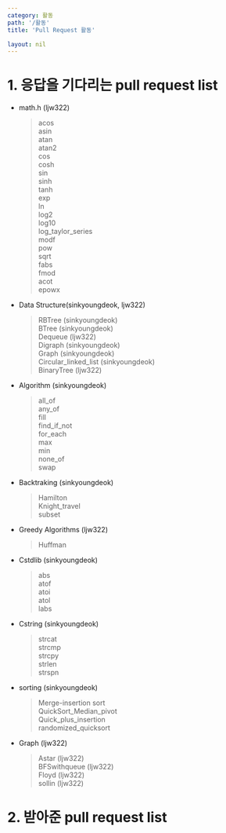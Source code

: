 ```yaml
---
category: 활동
path: '/활동'
title: 'Pull Request 활동'

layout: nil
---
```

# 1. 응답을 기다리는 pull request list
+ math.h (ljw322) <Br>
    > acos <Br>
    > asin <br>
    > atan <br>
    > atan2 <br>
    > cos <Br>
    > cosh <Br>
    > sin <br>
    > sinh <br>
    > tanh <br>
    > exp <br>
    > ln <br>
    > log2 <br>
    > log10 <br>
    > log_taylor_series <Br>
    > modf <br>
    > pow <br>
    > sqrt <Br>
    > fabs <Br>
    > fmod <Br>
    > acot <br>
    > epowx <br>
    
+ Data Structure(sinkyoungdeok, ljw322) <Br>
    > RBTree (sinkyoungdeok) <br>
    > BTree (sinkyoungdeok) <br>
    > Dequeue (ljw322) <br>
    > Digraph (sinkyoungdeok) <Br>
    > Graph (sinkyoungdeok) <Br>
    > Circular_linked_list (sinkyoungdeok) <Br>
    > BinaryTree (ljw322) <Br>

+ Algorithm (sinkyoungdeok) <br>
    > all_of <Br>
    > any_of <br>
    > fill <br>
    > find_if_not <Br>
    > for_each <br>
    > max <Br>
    > min <br>
    > none_of <br>
    > swap <Br>
+ Backtraking (sinkyoungdeok) <Br>
    > Hamilton <br>
    > Knight_travel <br>
    > subset <br>
    
+ Greedy Algorithms (ljw322) <br>
    > Huffman <br>
    
+ Cstdlib (sinkyoungdeok) <br>
    > abs <br>
    > atof <br>
    > atoi <br>
    > atol <br>
    > labs <br>
+ Cstring (sinkyoungdeok) <br>
    > strcat <br>
    > strcmp <br>
    > strcpy <br>
    > strlen <br>
    > strspn <br>
+ sorting (sinkyoungdeok) <br>
    > Merge-insertion sort<br>
    > QuickSort_Median_pivot <br>
    > Quick_plus_insertion <br>
    > randomized_quicksort <br>
+ Graph (ljw322) <br>
    > Astar (ljw322) <br>
    > BFSwithqueue (ljw322) <br>
    > Floyd (ljw322) <Br>
    > sollin (ljw322) <Br>
    
    
    

# 2. 받아준 pull request list

